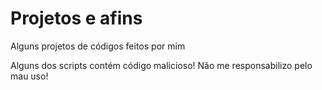 # Projetos e afins
Alguns projetos de códigos feitos por mim
 
Alguns dos scripts contém código malicioso! Não me responsabilizo pelo mau uso!